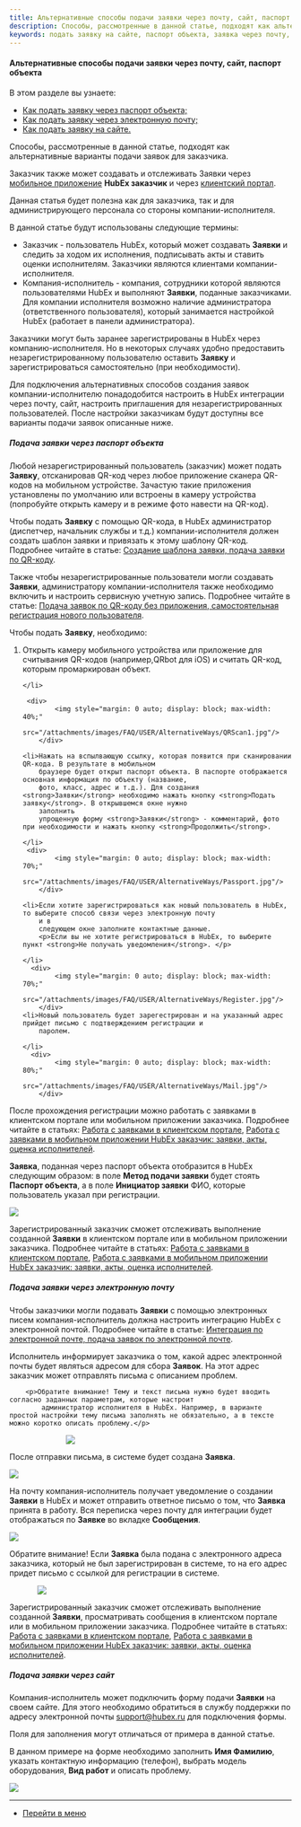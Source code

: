 ```yaml
---
title: Альтернативные способы подачи заявки через почту, сайт, паспорт объекта
description: Способы, рассмотренные в данной статье, подходят как альтернативные варианты подачи заявок для заказчика. Данная статья будет полезна как для заказчика, так и для администрирующего персонала со стороны компании-исполнителя.
keywords: подать заявку на сайте, паспорт объекта, заявка через почту, подать заявку на почту, hubex, хабекс, хубекс, хабикс
---
```


#### Альтернативные способы подачи заявки через почту, сайт, паспорт объекта
В этом разделе вы узнаете:
<html>
<meta charset="utf-8">
<ul>
    <li><a href="#passport">Как подать заявку через паспорт объекта;</a></li>
    <li><a href="#mail">Как подать заявку через электронную почту;</a></li>
    <li><a href="#website">Как подать заявку на сайте.</a></li>
</ul>
</html>

<body>
<p>Способы, рассмотренные в данной статье, подходят как альтернативные варианты подачи заявок для заказчика. </p>
<p>Заказчик также может создавать и отслеживать Заявки через <a
        href="https://wiki.hubex.ru/docs/FAQ/RU/user/CustomerApp.html">мобильное приложение</a> <strong>HubEx
    заказчик</strong> и через <a href="https://wiki.hubex.ru/docs/FAQ/RU/user/CustomerWeb.html">клиентский портал</a>.
</p>
<p>Данная статья будет полезна как для заказчика, так и для администрирующего персонала со стороны компании-исполнителя.</p>

<p>В данной статье будут использованы следующие термины:</p>
<ul>
    <li>Заказчик - пользователь HubEx, который может создавать <strong> Заявки</strong>  и следить за ходом их исполнения, подписывать
        акты и ставить оценки исполнителям. Заказчики являются клиентами компании-исполнителя.
    </li>
    <li>Компания-исполнитель - компания, сотрудники которой являются пользователями HubEx и выполняют <strong> Заявки</strong>, поданные
        заказчиками. Для компании исполнителя возможно наличие администратора (ответственного пользователя), который занимается настройкой HubEx
        (работает в панели администратора).
    </li>
</ul>

<p>Заказчики могут быть заранее зарегистрированы в HubEx через компанию-исполнителя. Но в некоторых случаях удобно предоставить  незарегистрированному пользователю оставить <strong>Заявку</strong> и зарегистрироваться самостоятельно (при необходимости).</p>

<p>Для подключения альтернативных способов создания заявок компании-исполнителю понадодобится настроить в HubEx
    интеграции через почту,
    сайт, настроить приглашения для незарегистрированных пользователей. После настройки заказчикам будут
    доступны все варианты подачи заявок описанные ниже.</p>
    

<h5 id="passport">Подача заявки через паспорт объекта</h5>
<p>Любой незарегистрированный пользователь (заказчик) может подать <strong>Заявку</strong>, отсканировав QR-код через
    любое приложение
    сканера
    QR-кодов на мобильном устройстве. Зачастую такие приложения установлены по умолчанию или встроены в камеру
    устройства (попробуйте открыть камеру и в режиме фото навести на QR-код). </p>


<p>Чтобы подать <strong>Заявку</strong> с помощью QR-кода, в HubEx администратор (диспетчер, начальник службы и т.д.)
    компании-исполнителя должен создать
    шаблон заявки и привязать к этому шаблону QR-код. Подробнее читайте в
    статье: <a href="https://wiki.hubex.ru/docs/FAQ/RU/user/CreatingTaskTemplates.html">Создание шаблона заявки, подача
        заявки по QR-коду</a>.</p>

<p>Также чтобы незарегистрированные пользователи могли создавать <strong>Заявки</strong>, администратору
    компании-исполнителя также
    необходимо включить и настроить сервисную учетную запись. Подробнее читайте в статье: <a
            href="https://wiki.hubex.ru/docs/FAQ/RU/user/SelfRegister.html#account">Подача заявок по QR-коду без
        приложения, самостоятельная регистрация нового пользователя</a>.</p>

<p>Чтобы подать <strong>Заявку</strong>, необходимо:</p>
<ol>
    <li>Открыть камеру мобильного устройства или приложение для считывания QR-кодов
        (например,QRbot для iOS) и считать QR-код, которым промаркирован объект.
       
    </li>

     <div>
            <img style="margin: 0 auto; display: block; max-width: 40%;"
                 src="/attachments/images/FAQ/USER/AlternativeWays/QRScan1.jpg"/>
        </div>

    <li>Нажать на вспылвающую ссылку, которая появится при сканировании QR-кода. В результате в мобильном
        браузере будет открыт паспорт объекта. В паспорте отображается основная информация по объекту (название,
        фото, класс, адрес и т.д.). Для создания <strong>Заявки</strong> необходимо нажать кнопку <strong>Подать заявку</strong>. В открывшемся окне нужно
        заполнить
        упрощенную форму <strong>Заявки</strong> - комментарий, фото при необходимости и нажать кнопку <strong>Продолжить</strong>.
       
    </li>
     <div>
            <img style="margin: 0 auto; display: block; max-width: 70%;"
                 src="/attachments/images/FAQ/USER/AlternativeWays/Passport.jpg"/>
        </div>

    <li>Если хотите зарегистрироваться как новый пользователь в HubEx, то выберите способ связи через электронную почту
        и в
        следующем окне заполните контактные данные.
        <p>Если вы не хотите регистрироваться в HubEx, то выберите пункт <strong>Не получать уведомления</strong>. </p>
      
    </li>
      <div>
            <img style="margin: 0 auto; display: block; max-width: 70%;"
                 src="/attachments/images/FAQ/USER/AlternativeWays/Register.jpg"/>
        </div>
    <li>Новый пользователь будет зарегестрирован и на указанный адрес прийдет письмо с подтверждением регистрации и
        паролем.
      
    </li>
      <div>
            <img style="margin: 0 auto; display: block; max-width: 80%;"
                 src="/attachments/images/FAQ/USER/AlternativeWays/Mail.jpg"/>
        </div>
</ol>

<p>После прохождения регистрации можно работать с заявками в клиентском портале или мобильном приложении заказчика.
    Подробнее
    читайте в статьях: <a href="https://wiki.hubex.ru/docs/FAQ/RU/user/CustomerWeb.html">Работа с заявками в клиентском
        портале</a>, <a href="https://wiki.hubex.ru/docs/FAQ/RU/user/CustomerApp.html">Работа с заявками в мобильном
        приложении HubEx заказчик: заявки, акты, оценка исполнителей</a>.</p>

<p><strong>Заявка</strong>, поданная через паспорт объекта отобразится в HubEx следующим образом: в поле <strong>Метод подачи заявки</strong> будет стоять
    <strong>Паспорт объекта</strong>, а в поле <strong>Инициатор заявки</strong> ФИО, которые пользователь указал при регистрации. </p>
<div>
    <img style="margin: 0 auto; display: block; max-width: 100%;"
         src="/attachments/images/FAQ/USER/AlternativeWays/TicketWeb.jpg"/>
</div>

<p>Зарегистрированный заказчик сможет отслеживать выполнение созданной <strong>Заявки</strong> в клиентском портале или в мобильном приложении заказчика. Подробнее читайте в статьях: <a href="https://wiki.hubex.ru/docs/FAQ/RU/user/CustomerWeb.html">Работа с заявками в клиентском портале</a>, <a href="https://wiki.hubex.ru/docs/FAQ/RU/user/CustomerApp.html">Работа с заявками в мобильном приложении HubEx заказчик: заявки, акты, оценка исполнителей</a>.</p>

<h5 id="mail">Подача заявки через электронную почту</h5>
<p>Чтобы заказчики могли подавать <strong>Заявки</strong> с помощью электронных писем компания-исполнитель должна настроить интеграцию
    HubEx с электронной
    почтой. Подробнее читайте в статье: <a href="https://wiki.hubex.ru/docs/FAQ/RU/admin/TicketMail.html">Интеграция по
        электронной почте, подача заявок по электронной почте</a>.</p>
<p>Исполнитель информирует заказчика о том, какой адрес электронной почты будет являться адресом для сбора <strong>Заявок</strong>. На
    этот адрес заказчик может отправлять письма с описанием проблем. </p>

        <p>Обратите внимание! Тему и текст письма нужно будет вводить согласно заданных параметрам, которые настроит
            администратор исполнителя в HubEx. Например, в варианте простой настройки тему письма заполнять не обязательно, а в тексте можно коротко описать проблему.</p>


<div>
    <img style="margin: 0 auto; display: block; max-width: 60%;"
         src="/attachments/images/FAQ/USER/AlternativeWays/Mail3.jpg"/>
</div>

<p>После отправки письма, в системе будет создана <strong>Заявка</strong>.</p>

<div>
    <img style="margin: 0 auto; display: block; max-width: 100%;"
         src="/attachments/images/FAQ/USER/AlternativeWays/TicketWeb2.jpg"/>
</div>
<p>На почту компания-исполнитель получает уведомление о 
    создании <strong>Заявки</strong> в HubEx и может отправить ответное письмо о том, что <strong>Заявка</strong> принята в работу. Вся переписка через почту для интеграции будет отображаться по <strong>Заявке</strong> во вкладке <strong>Сообщения</strong>. </p>
    <div>
    <img style="margin: 0 auto; display: block; max-width: 100%;"
         src="/attachments/images/FAQ/USER/AlternativeWays/Chat.jpg"/>
</div>

<p>Обратите внимание! Если <strong>Заявка</strong> была подана с электронного адреса заказчика, который не был
    зарегистрирован в
    системе, то на его адрес придет письмо с ссылкой для регистрации в системе.</p>
<div>
    <img style="margin: 0 auto; display: block; max-width: 80%;"
         src="/attachments/images/FAQ/USER/AlternativeWays/Mail2.jpg"/>
</div>

<p>Зарегистрированный заказчик сможет отслеживать выполнение созданной <strong>Заявки</strong>, просматривать сообщения в клиентском портале или в мобильном приложении заказчика. Подробнее читайте в статьях: <a href="https://wiki.hubex.ru/docs/FAQ/RU/user/CustomerWeb.html">Работа с заявками в клиентском портале</a>, <a href="https://wiki.hubex.ru/docs/FAQ/RU/user/CustomerApp.html">Работа с заявками в мобильном приложении HubEx заказчик: заявки, акты, оценка исполнителей</a>.</p>

<h5 id="website">Подача заявки через сайт</h5>
<p>Компания-исполнитель может подключить форму подачи <strong>Заявки</strong> на своем сайте. Для этого необходимо обратиться в службу
    поддержки по адресу электронной почты <a href="mailto:support@hubex.ru" target="_blank" rel="noopener">
        support@hubex.ru</a> для подключения формы.</p>

<p>Поля для заполнения могут отличаться от примера в данной статье. </p>
<p>В данном примере на форме необходимо заполнить <strong>Имя Фамилию</strong>, указать контактную информацию (телефон), выбрать модель оборудования, <strong>Вид работ</strong> и описать
    проблему.</p>

<div>
    <img style="margin: 0 auto; display: block; max-width: 100%;"
         src="/attachments/images/FAQ/USER/AlternativeWays/WebSite.jpg"/>
</div>

</body>


____
- [Перейти в меню](http://wiki.hubex.ru)
